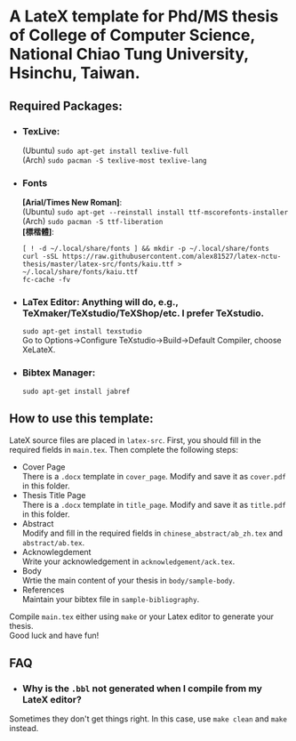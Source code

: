 # A LateX template for Phd/MS thesis of College of Computer Science, National Chiao Tung University, Hsinchu, Taiwan.  

## Required Packages:  
+ ### TexLive:  
    (Ubuntu) `sudo apt-get install texlive-full`   
    (Arch) `sudo pacman -S texlive-most texlive-lang`  
+ ### Fonts  
    **[Arial/Times New Roman]**:   
    (Ubuntu) `sudo apt-get --reinstall install ttf-mscorefonts-installer`  
    (Arch) `sudo pacman -S ttf-liberation`  
    **[標楷體]**:
    ```
    [ ! -d ~/.local/share/fonts ] && mkdir -p ~/.local/share/fonts  
    curl -sSL https://raw.githubusercontent.com/alex81527/latex-nctu-thesis/master/latex-src/fonts/kaiu.ttf > ~/.local/share/fonts/kaiu.ttf  
    fc-cache -fv  
    ```
+ ### LaTex Editor: Anything will do, e.g., TeXmaker/TeXstudio/TeXShop/etc. I prefer TeXstudio.  
    `sudo apt-get install texstudio`  
    Go to Options->Configure TeXstudio->Build->Default Compiler, choose XeLateX.  
+ ### Bibtex Manager:   
    `sudo apt-get install jabref`  

## How to use this template:  
LateX source files are placed in `latex-src`. First, you should fill in the required fields in `main.tex`. Then complete the following steps:  
+ Cover Page  
    There is a `.docx` template in `cover_page`. Modify and save it as `cover.pdf` in this folder.  
+ Thesis Title Page  
    There is a `.docx` template in `title_page`. Modify and save it as `title.pdf` in this folder.  
+ Abstract  
    Modify and fill in the required fields in `chinese_abstract/ab_zh.tex` and `abstract/ab.tex`.  
+ Acknowlegdement  
    Write your acknowledgement in `acknowledgement/ack.tex`.  
+ Body  
    Wrtie the main content of your thesis in `body/sample-body`.  
+ References  
    Maintain your bibtex file in `sample-bibliography`.  

Compile `main.tex` either using `make` or your Latex editor to generate your thesis.  
Good luck and have fun!   

## FAQ

+ ### Why is the `.bbl` not generated when I compile from my LateX editor?

Sometimes they don't get things right. In this case, use `make clean` and `make`
instead.  
